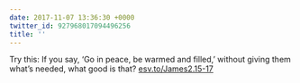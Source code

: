 ```yaml
---
date: 2017-11-07 13:36:30 +0000
twitter_id: 927968017094496256
title: ''
---
```


<!-- Tweet at https://twitter.com/statuses/927946297440583680 is either deleted or protected. -->

Try this: If you say, ‘Go in peace, be warmed and filled,’ without giving them what’s needed, what good is that?
[esv.to/James2.15-17](http://esv.to/James2.15-17)
